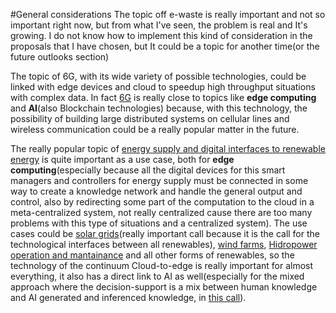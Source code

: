 #General considerations
The topic off e-waste is really important and not so important right now, but from what I've seen, the problem is real and It's growing. I do not know how to implement this kind of consideration in the proposals that I have chosen, but It could be a topic for another time(or the future outlooks section)

The topic of 6G, with its wide variety of possible technologies, could be linked with edge devices and cloud to speedup high throughput situations with complex data. In fact [6G](https://ieeexplore.ieee.org/stamp/stamp.jsp?tp=&arnumber=9349624) is really close to topics like **edge computing** and **AI**(also Blockchain technologies) because, with this technology, the possibility of building large distributed systems on cellular lines and wireless communication could be a really popular matter in the future.

The really popular topic of [energy supply and digital interfaces to renewable energy](https://ec.europa.eu/info/funding-tenders/opportunities/portal/screen/opportunities/topic-details/horizon-cl5-2022-d3-02-01;callCode=null;freeTextSearchKeyword=;matchWholeText=true;typeCodes=1;statusCodes=31094501;programmePeriod=2021%20-%202027;programCcm2Id=43108390;programDivisionCode=43118846,43118971,43120193,43120821;focusAreaCode=null;destination=null;mission=null;geographicalZonesCode=null;programmeDivisionProspect=null;startDateLte=null;startDateGte=null;crossCuttingPriorityCode=null;cpvCode=null;performanceOfDelivery=null;sortQuery=sortStatus;orderBy=asc;onlyTenders=false;topicListKey=topicSearchTablePageState) is quite important as a use case, both for **edge computing**(especially because all the digital devices for this smart managers and controllers for energy supply must be connected in some way to create a knowledge network and handle the general output and control, also by redirecting some part of the computation to the cloud in a meta-centralized system, not really centralized cause there are too many problems with this type of situations and a centralized system). The use cases could be [solar grids](https://ec.europa.eu/info/funding-tenders/opportunities/portal/screen/opportunities/topic-details/horizon-cl5-2022-d3-02-04;callCode=null;freeTextSearchKeyword=;matchWholeText=true;typeCodes=1;statusCodes=31094501;programmePeriod=2021%20-%202027;programCcm2Id=43108390;programDivisionCode=43118846,43118971,43120193,43120821;focusAreaCode=null;destination=null;mission=null;geographicalZonesCode=null;programmeDivisionProspect=null;startDateLte=null;startDateGte=null;crossCuttingPriorityCode=null;cpvCode=null;performanceOfDelivery=null;sortQuery=sortStatus;orderBy=asc;onlyTenders=false;topicListKey=topicSearchTablePageState)(really important call because it is the call for the technological interfaces between all renewables), [wind farms](https://ec.europa.eu/info/funding-tenders/opportunities/portal/screen/opportunities/topic-details/horizon-cl5-2022-d3-03-04;callCode=null;freeTextSearchKeyword=;matchWholeText=true;typeCodes=1;statusCodes=31094501;programmePeriod=2021%20-%202027;programCcm2Id=43108390;programDivisionCode=43118846,43118971,43120193,43120821;focusAreaCode=null;destination=null;mission=null;geographicalZonesCode=null;programmeDivisionProspect=null;startDateLte=null;startDateGte=null;crossCuttingPriorityCode=null;cpvCode=null;performanceOfDelivery=null;sortQuery=sortStatus;orderBy=asc;onlyTenders=false;topicListKey=topicSearchTablePageState), [Hidropower operation and mantainance](https://ec.europa.eu/info/funding-tenders/opportunities/portal/screen/opportunities/topic-details/horizon-cl5-2022-d3-02-04;callCode=null;freeTextSearchKeyword=;matchWholeText=true;typeCodes=1;statusCodes=31094501;programmePeriod=2021%20-%202027;programCcm2Id=43108390;programDivisionCode=43118846,43118971,43120193,43120821;focusAreaCode=null;destination=null;mission=null;geographicalZonesCode=null;programmeDivisionProspect=null;startDateLte=null;startDateGte=null;crossCuttingPriorityCode=null;cpvCode=null;performanceOfDelivery=null;sortQuery=sortStatus;orderBy=asc;onlyTenders=false;topicListKey=topicSearchTablePageState) and all other forms of renewables, so the technology of the continuum Cloud-to-edge is really important for almost everything, it also has a direct link to AI as well(especially for the mixed approach where the decision-support is a mix between human knowledge and AI generated and inferenced knowledge, in [this call](https://ec.europa.eu/info/funding-tenders/opportunities/portal/screen/opportunities/topic-details/horizon-cl4-2022-human-02-01;callCode=null;freeTextSearchKeyword=;matchWholeText=true;typeCodes=1;statusCodes=31094501;programmePeriod=2021%20-%202027;programCcm2Id=43108390;programDivisionCode=43118846,43118971,43120193,43120821;focusAreaCode=null;destination=null;mission=null;geographicalZonesCode=null;programmeDivisionProspect=null;startDateLte=null;startDateGte=null;crossCuttingPriorityCode=null;cpvCode=null;performanceOfDelivery=null;sortQuery=sortStatus;orderBy=asc;onlyTenders=false;topicListKey=topicSearchTablePageState)).

